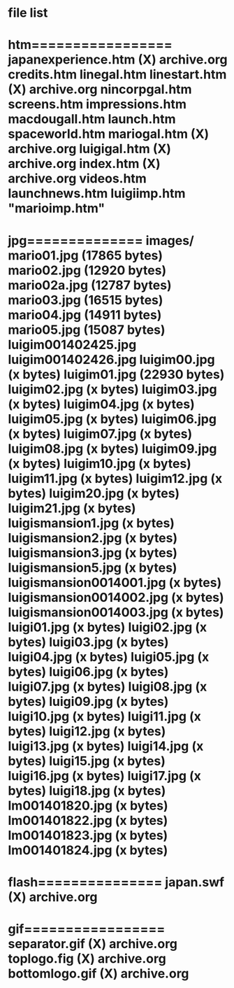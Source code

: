 # file list

htm=================
japanexperience.htm (X) archive.org
credits.htm
linegal.htm
linestart.htm (X) archive.org
nincorpgal.htm
screens.htm
impressions.htm
macdougall.htm
launch.htm
spaceworld.htm
mariogal.htm (X) archive.org
luigigal.htm (X) archive.org
index.htm (X) archive.org
videos.htm
launchnews.htm
luigiimp.htm
"marioimp.htm"
====================

jpg==============
images/
mario01.jpg (17865 bytes)
mario02.jpg (12920 bytes)
mario02a.jpg (12787 bytes)
mario03.jpg (16515 bytes)
mario04.jpg (14911 bytes)
mario05.jpg (15087 bytes)
luigim001402425.jpg
luigim001402426.jpg
luigim00.jpg (x bytes)
luigim01.jpg (22930 bytes)
luigim02.jpg (x bytes)
luigim03.jpg (x bytes)
luigim04.jpg (x bytes)
luigim05.jpg (x bytes)
luigim06.jpg (x bytes)
luigim07.jpg (x bytes)
luigim08.jpg (x bytes)
luigim09.jpg (x bytes)
luigim10.jpg (x bytes)
luigim11.jpg (x bytes)
luigim12.jpg (x bytes)
luigim20.jpg (x bytes)
luigim21.jpg (x bytes)
luigismansion1.jpg (x bytes)
luigismansion2.jpg (x bytes)
luigismansion3.jpg (x bytes)
luigismansion5.jpg (x bytes)
luigismansion0014001.jpg (x bytes)
luigismansion0014002.jpg (x bytes)
luigismansion0014003.jpg (x bytes)
luigi01.jpg (x bytes)
luigi02.jpg (x bytes)
luigi03.jpg (x bytes)
luigi04.jpg (x bytes)
luigi05.jpg (x bytes)
luigi06.jpg (x bytes)
luigi07.jpg (x bytes)
luigi08.jpg (x bytes)
luigi09.jpg (x bytes)
luigi10.jpg (x bytes)
luigi11.jpg (x bytes)
luigi12.jpg (x bytes)
luigi13.jpg (x bytes)
luigi14.jpg (x bytes)
luigi15.jpg (x bytes)
luigi16.jpg (x bytes)
luigi17.jpg (x bytes)
luigi18.jpg (x bytes)
lm001401820.jpg (x bytes)
lm001401822.jpg (x bytes)
lm001401823.jpg (x bytes)
lm001401824.jpg (x bytes)
====================

flash===============
japan.swf (X) archive.org
====================

gif=================
separator.gif (X) archive.org
toplogo.fig (X) archive.org
bottomlogo.gif (X) archive.org
====================
